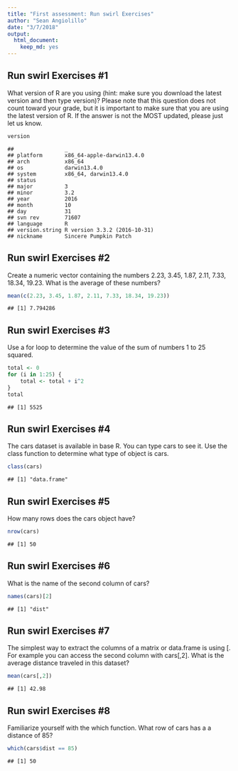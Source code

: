 ```yaml
---
title: "First assessment: Run swirl Exercises"
author: "Sean Angiolillo"
date: "3/7/2018"
output: 
  html_document: 
    keep_md: yes
---
```




## Run swirl Exercises #1

What version of R are you using (hint: make sure you download the latest version and then type version)? Please note that this question does not count toward your grade, but it is important to make sure that you are using the latest version of R. If the answer is not the MOST updated, please just let us know.


```r
version
```

```
##                _                           
## platform       x86_64-apple-darwin13.4.0   
## arch           x86_64                      
## os             darwin13.4.0                
## system         x86_64, darwin13.4.0        
## status                                     
## major          3                           
## minor          3.2                         
## year           2016                        
## month          10                          
## day            31                          
## svn rev        71607                       
## language       R                           
## version.string R version 3.3.2 (2016-10-31)
## nickname       Sincere Pumpkin Patch
```

## Run swirl Exercises #2

Create a numeric vector containing the numbers 2.23, 3.45, 1.87, 2.11, 7.33, 18.34, 19.23. What is the average of these numbers?


```r
mean(c(2.23, 3.45, 1.87, 2.11, 7.33, 18.34, 19.23))
```

```
## [1] 7.794286
```

## Run swirl Exercises #3

Use a for loop to determine the value of the sum of numbers 1 to 25 squared.


```r
total <- 0
for (i in 1:25) { 
    total <- total + i^2
}
total
```

```
## [1] 5525
```

## Run swirl Exercises #4

The cars dataset is available in base R. You can type cars to see it. Use the class function to determine what type of object is cars.


```r
class(cars)
```

```
## [1] "data.frame"
```

## Run swirl Exercises #5

How many rows does the cars object have?


```r
nrow(cars)
```

```
## [1] 50
```

## Run swirl Exercises #6

What is the name of the second column of cars?


```r
names(cars)[2]
```

```
## [1] "dist"
```

## Run swirl Exercises #7

The simplest way to extract the columns of a matrix or data.frame is using [. For example you can access the second column with cars[,2]. What is the average distance traveled in this dataset?


```r
mean(cars[,2])
```

```
## [1] 42.98
```

## Run swirl Exercises #8

Familiarize yourself with the which function. What row of cars has a a distance of 85?


```r
which(cars$dist == 85)
```

```
## [1] 50
```


